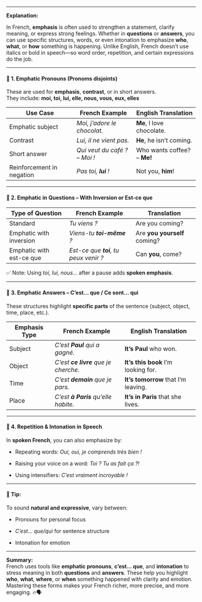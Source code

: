 
---

**Explanation:**

In French, **emphasis** is often used to strengthen a statement, clarify meaning, or express strong feelings. Whether in **questions** or **answers**, you can use specific structures, words, or even intonation to emphasize **who**, **what**, or **how** something is happening. Unlike English, French doesn’t use italics or bold in speech—so word order, repetition, and certain expressions do the job.

---

#### 📌 1. **Emphatic Pronouns (Pronoms disjoints)**

These are used for **emphasis**, **contrast**, or in short answers.  
They include: **moi, toi, lui, elle, nous, vous, eux, elles**

|Use Case|French Example|English Translation|
|---|---|---|
|Emphatic subject|_Moi, j’adore le chocolat._|**Me**, I love chocolate.|
|Contrast|_Lui, il ne vient pas._|**He**, he isn’t coming.|
|Short answer|_Qui veut du café ? – Moi !_|Who wants coffee? – **Me!**|
|Reinforcement in negation|_Pas toi, **lui** !_|Not you, **him**!|

---

#### 📌 2. **Emphatic in Questions – With Inversion or Est-ce que**

|Type of Question|French Example|Translation|
|---|---|---|
|Standard|_Tu viens ?_|Are you coming?|
|Emphatic with inversion|_Viens-tu **toi-même** ?_|Are **you yourself** coming?|
|Emphatic with est-ce que|_Est-ce que **toi**, tu peux venir ?_|Can **you**, come?|

✅ Note: Using _toi, lui, nous..._ after a pause adds **spoken emphasis**.

---

#### 📌 3. **Emphatic Answers – C’est... que / Ce sont... qui**

These structures highlight **specific parts** of the sentence (subject, object, time, place, etc.).

|Emphasis Type|French Example|English Translation|
|---|---|---|
|Subject|_C’est **Paul** qui a gagné._|**It’s Paul** who won.|
|Object|_C’est **ce livre** que je cherche._|**It’s this book** I’m looking for.|
|Time|_C’est **demain** que je pars._|**It’s tomorrow** that I’m leaving.|
|Place|_C’est **à Paris** qu’elle habite._|**It’s in Paris** that she lives.|

---

#### 📌 4. **Repetition & Intonation in Speech**

In **spoken French**, you can also emphasize by:

- Repeating words: _Oui, oui, je comprends très bien !_
    
- Raising your voice on a word: _Toi ? Tu as fait ça ?!_
    
- Using intensifiers: _C’est vraiment incroyable !_
    

---

#### 🧠 Tip:

To sound **natural and expressive**, vary between:

- Pronouns for personal focus
    
- _C’est... que/qui_ for sentence structure
    
- Intonation for emotion
    

---

**Summary:**  
French uses tools like **emphatic pronouns**, **c’est... que**, and **intonation** to stress meaning in both **questions** and **answers**. These help you highlight **who**, **what**, **where**, or **when** something happened with clarity and emotion. Mastering these forms makes your French richer, more precise, and more engaging. 🔥🗣️